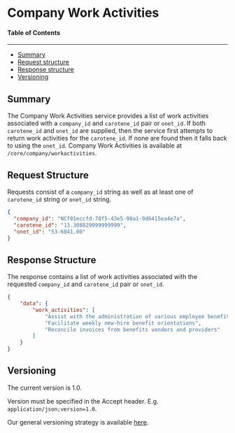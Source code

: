 Company Work Activities
==================

#### Table of Contents
_______

- [Summary](#summary)
- [Request structure](#request-structure)
- [Response structure](#response-structure)
- [Versioning](#versioning)

## Summary

The Company Work Activities service provides a list of work activities associated with a 
`company_id` and `carotene_id` pair or `onet_id`. If both `carotene_id` and `onet_id` are supplied,
then the service first attempts to return work activities for the `carotene_id`. If none are 
found then it falls back to using the `onet_id`. Company Work Activities is available at 
`/core/company/workactivities`.

## Request Structure

Requests consist of a `company_id` string as well as at least one of `carotene_id` string or 
`onet_id` string.

```json 
{
  "company_id": "NCf01eccfd-78f5-43e5-98a1-9d6415ea4e7a",
  "carotene_id": "13.308829999999999",
  "onet_id": "53-6041.00"
}
```

## Response Structure

The response contains a list of work activities associated with the requested `company_id` and 
`carotene_id` pair or `onet_id`.

```json
{
    "data": {
        "work_activities": [
            "Assist with the administration of various employee benefits programs, including medical, dental, vision benefits",
            "Facilitate weekly new-hire benefit orientations",
            "Reconcile invoices from benefits vendors and providers"
        ]
    }
}
```
## Versioning
The current version is 1.0. 

Version must be specified in the Accept header. E.g. ```application/json;version=1.0```. 

Our general versioning strategy is available [here](/Versioning.md).